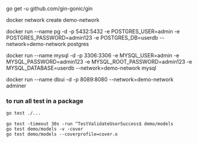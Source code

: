 go get -u github.com/gin-gonic/gin


docker network create demo-network

docker run --name pg -d -p 5432:5432  -e POSTGRES_USER=admin -e POSTGRES_PASSWORD=admin123 -e POSTGRES_DB=userdb --network=demo-network postgres  

docker run --name mysql -d -p 3306:3306 -e MYSQL_USER=admin -e MYSQL_PASSWORD=admin123 -e MYSQL_ROOT_PASSWORD=admin123 -e MYSQL_DATABASE=userdb --network=demo-network mysql

docker run --name dbui -d -p 8089:8080 --network=demo-network adminer


### to run all test in a package

```bash
go test ./...
```

```
go test -timeout 30s -run ^TestValidateUserSuccess$ demo/models
go test demo/models -v -cover
go test demo/models --coverprofile=cover.o
```